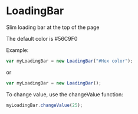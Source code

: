 # LoadingBar
Slim loading bar at the top of the page

The default color is #56C9F0

Example:
```javascript
var myLoadingBar = new LoadingBar("#Hex color");
```
or
```javascript
var myLoadingBar = new LoadingBar();
```
To change value, use the changeValue function:
```javascript
myLoadingBar.changeValue(25);
```
